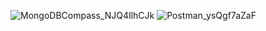 ![MongoDBCompass_NJQ4IlhCJk](https://github.com/user-attachments/assets/062c4755-6dbf-4dba-aa49-eb54545787e6)
![Postman_ysQgf7aZaF](https://github.com/user-attachments/assets/08369617-3a1f-499c-9fec-27f1ae9ceed4)
